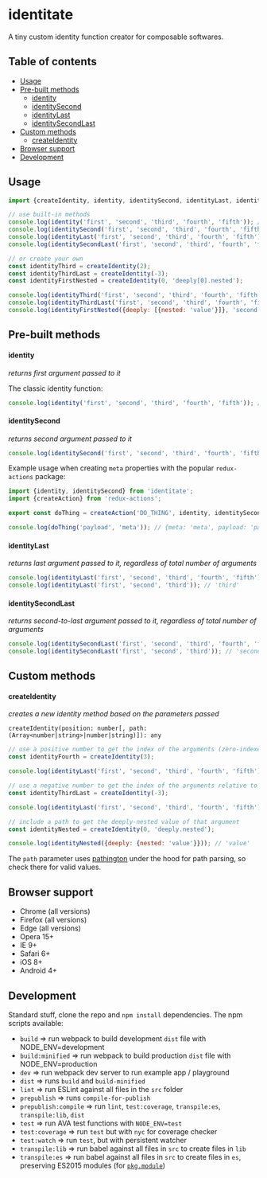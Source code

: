 # identitate

A tiny custom identity function creator for composable softwares.

## Table of contents

* [Usage](#usage)
* [Pre-built methods](#pre-built-methods)
  * [identity](#identity)
  * [identitySecond](#identitysecond)
  * [identityLast](#identitylast)
  * [identitySecondLast](#identitysecondlast)
* [Custom methods](#custom-methods)
  * [createIdentity](#createidentity)
* [Browser support](#browser-support)
* [Development](#development)

## Usage

```javascript
import {createIdentity, identity, identitySecond, identityLast, identitySecondLast} from 'identitate';

// use built-in methods
console.log(identity('first', 'second', 'third', 'fourth', 'fifth')); // 'first'
console.log(identitySecond('first', 'second', 'third', 'fourth', 'fifth')); // 'second'
console.log(identityLast('first', 'second', 'third', 'fourth', 'fifth')); // 'fifth'
console.log(identitySecondLast('first', 'second', 'third', 'fourth', 'fifth')); // 'fourth'

// or create your own
const identityThird = createIdentity(2);
const identityThirdLast = createIdentity(-3);
const identityFirstNested = createIdentity(0, 'deeply[0].nested');

console.log(identityThird('first', 'second', 'third', 'fourth', 'fifth')); // 'third'
console.log(identityThirdLast('first', 'second', 'third', 'fourth', 'fifth')); // 'third'
console.log(identityFirstNested({deeply: [{nested: 'value'}]}, 'second', 'third', 'fourth', 'fifth')); // 'value'
```

## Pre-built methods

#### identity

_returns first argument passed to it_

The classic identity function:

```javascript
console.log(identity('first', 'second', 'third', 'fourth', 'fifth')); // 'first'
```

#### identitySecond

_returns second argument passed to it_

```javascript
console.log(identitySecond('first', 'second', 'third', 'fourth', 'fifth')); // 'second'
```

Example usage when creating `meta` properties with the popular `redux-actions` package:

```javascript
import {identity, identitySecond} from 'identitate';
import {createAction} from 'redux-actions';

export const doThing = createAction('DO_THING', identity, identitySecond);

console.log(doThing('payload', 'meta')); // {meta: 'meta', payload: 'payload', type: 'DO_THING'}
```

#### identityLast

_returns last argument passed to it, regardless of total number of arguments_

```javascript
console.log(identityLast('first', 'second', 'third', 'fourth', 'fifth')); // 'fifth'
console.log(identityLast('first', 'second', 'third')); // 'third'
```

#### identitySecondLast

_returns second-to-last argument passed to it, regardless of total number of arguments_

```javascript
console.log(identitySecondLast('first', 'second', 'third', 'fourth', 'fifth')); // 'fourth'
console.log(identitySecondLast('first', 'second', 'third')); // 'second'
```

## Custom methods

#### createIdentity

_creates a new identity method based on the parameters passed_

`createIdentity(position: number[, path: (Array<number|string>|number|string)]): any`

```javascript
// use a positive number to get the index of the arguments (zero-indexed)
const identityFourth = createIdentity(3);

console.log(identityLast('first', 'second', 'third', 'fourth', 'fifth')); // 'fourth'

// use a negative number to get the index of the arguments relative to the last
const identityThirdLast = createIdentity(-3);

console.log(identityLast('first', 'second', 'third', 'fourth', 'fifth')); // 'third'

// include a path to get the deeply-nested value of that argument
const identityNested = createIdentity(0, 'deeply.nested');

console.log(identityNested({deeply: {nested: 'value'}})); // 'value'
```

The `path` parameter uses [pathington](https://github.com/planttheidea/pathington) under the hood for path parsing, so check there for valid values.

## Browser support

* Chrome (all versions)
* Firefox (all versions)
* Edge (all versions)
* Opera 15+
* IE 9+
* Safari 6+
* iOS 8+
* Android 4+

## Development

Standard stuff, clone the repo and `npm install` dependencies. The npm scripts available:

* `build` => run webpack to build development `dist` file with NODE_ENV=development
* `build:minified` => run webpack to build production `dist` file with NODE_ENV=production
* `dev` => run webpack dev server to run example app / playground
* `dist` => runs `build` and `build-minified`
* `lint` => run ESLint against all files in the `src` folder
* `prepublish` => runs `compile-for-publish`
* `prepublish:compile` => run `lint`, `test:coverage`, `transpile:es`, `transpile:lib`, `dist`
* `test` => run AVA test functions with `NODE_ENV=test`
* `test:coverage` => run `test` but with `nyc` for coverage checker
* `test:watch` => run `test`, but with persistent watcher
* `transpile:lib` => run babel against all files in `src` to create files in `lib`
* `transpile:es` => run babel against all files in `src` to create files in `es`, preserving ES2015 modules (for
  [`pkg.module`](https://github.com/rollup/rollup/wiki/pkg.module))

